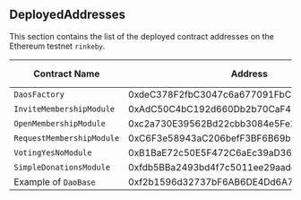 ## DeployedAddresses


This section contains the list of the deployed contract addresses on the Ethereum testnet `rinkeby`.


| Contract Name                 | Address                                    |  Etherscan Rinkeby
|---                            |---                                         |  --- 
| `DaosFactory`                 | 0xdeC378F2fbC3047c6a677091FbC62EdaC145A373 |  [Link](https://rinkeby.etherscan.io/address/0xdeC378F2fbC3047c6a677091FbC62EdaC145A373)
| `InviteMembershipModule`      | 0xAdC50C4bC192d660Db2b70CaF469E59128433aBa |  [link](https://rinkeby.etherscan.io/address/0xAdC50C4bC192d660Db2b70CaF469E59128433aBa)
| `OpenMembershipModule`        | 0xc2a730E39562Bd22cbb3084e5Fe2bC106Df2722A |  [link](https://rinkeby.etherscan.io/address/0xc2a730E39562Bd22cbb3084e5Fe2bC106Df2722A)  
| `RequestMembershipModule`     | 0xC6F3e58943aC206befF3BF6B69b286cC684f90aF |  [link](https://rinkeby.etherscan.io/address/0xC6F3e58943aC206befF3BF6B69b286cC684f90aF)
| `VotingYesNoModule`           | 0xB1BaE72c50E5F472C6aEc39aD3695Be78DC509e2 |  [link](https://rinkeby.etherscan.io/address/0xB1BaE72c50E5F472C6aEc39aD3695Be78DC509e2)
| `SimpleDonationsModule`       | 0xfdb5BBa2493bd4f7c5011ee29aadd392B5eD6f31 |  [link](https://rinkeby.etherscan.io/address/0xfdb5BBa2493bd4f7c5011ee29aadd392B5eD6f31)
| Example of `DaoBase`          | 0xf2b1596d32737bF6AB6DE4Dd6A732858AE2Dd33C |  [link](https://rinkeby.etherscan.io/address/0xf2b1596d32737bF6AB6DE4Dd6A732858AE2Dd33C)
